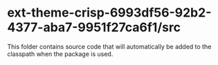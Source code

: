 # ext-theme-crisp-6993df56-92b2-4377-aba7-9951f27ca6f1/src

This folder contains source code that will automatically be added to the classpath when
the package is used.
